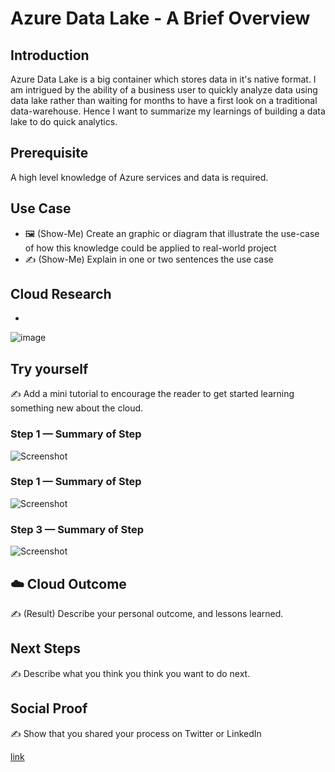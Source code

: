 

# Azure Data Lake - A Brief Overview

## Introduction

Azure Data Lake is a big container which stores data in it's native format. I am intrigued by the ability of a business user to quickly analyze data using data lake rather than waiting for months to have a first look on a traditional data-warehouse. Hence I want to summarize my learnings of building a data lake to do quick analytics.

## Prerequisite

A high level knowledge of Azure services and data is required.
  
## Use Case

- 🖼️ (Show-Me) Create an graphic or diagram that illustrate the use-case of how this knowledge could be applied to real-world project
- ✍️ (Show-Me) Explain in one or two sentences the use case

## Cloud Research

- 
![image](https://user-images.githubusercontent.com/86571185/123587774-9edb3180-d79b-11eb-942b-a85f15e048e3.png)


## Try yourself

✍️ Add a mini tutorial to encourage the reader to get started learning something new about the cloud.

### Step 1 — Summary of Step

![Screenshot](https://via.placeholder.com/500x300)

### Step 1 — Summary of Step

![Screenshot](https://via.placeholder.com/500x300)

### Step 3 — Summary of Step

![Screenshot](https://via.placeholder.com/500x300)

## ☁️ Cloud Outcome

✍️ (Result) Describe your personal outcome, and lessons learned.

## Next Steps

✍️ Describe what you think you think you want to do next.

## Social Proof

✍️ Show that you shared your process on Twitter or LinkedIn

[link](link)
